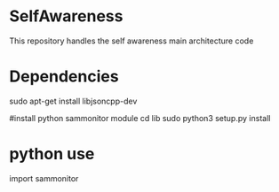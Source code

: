 # SelfAwareness
This repository handles the self awareness main architecture code

# Dependencies
sudo apt-get install libjsoncpp-dev

#install python sammonitor module
cd lib
sudo python3 setup.py install


# python use 
import sammonitor
